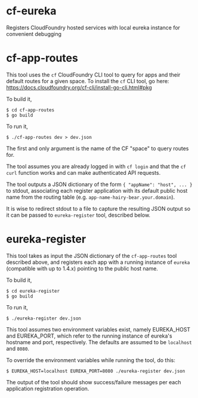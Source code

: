 # cf-eureka
Registers CloudFoundry hosted services with local eureka instance for convenient debugging

# cf-app-routes
This tool uses the `cf` CloudFoundry CLI tool to query for apps and their default routes for a given space. To install the `cf` CLI tool, go here: https://docs.cloudfoundry.org/cf-cli/install-go-cli.html#pkg

To build it,

```
$ cd cf-app-routes
$ go build
```

To run it,

```
$ ./cf-app-routes dev > dev.json
```

The first and only argument is the name of the CF "space" to query routes for.

The tool assumes you are already logged in with `cf login` and that the `cf curl` function works and can make authenticated API requests.

The tool outputs a JSON dictionary of the form `{ "appName": "host", ... }` to stdout, associating each register application with its default public host name from the routing table (e.g. `app-name-hairy-bear.your.domain`).

It is wise to redirect stdout to a file to capture the resulting JSON output so it can be passed to `eureka-register` tool, described below.

# eureka-register
This tool takes as input the JSON dictionary of the `cf-app-routes` tool described above, and registers each app with a running instance of `eureka` (compatible with up to 1.4.x) pointing to the public host name.

To build it,
```
$ cd eureka-register
$ go build
```

To run it,
```
$ ./eureka-register dev.json
```

This tool assumes two environment variables exist, namely EUREKA_HOST and EUREKA_PORT, which refer to the running instance of eureka's hostname and port, respectively. The defaults are assumed to be `localhost` and `8080`.

To override the environment variables while running the tool, do this:
```
$ EUREKA_HOST=localhost EUREKA_PORT=8080 ./eureka-register dev.json
```

The output of the tool should show success/failure messages per each application registration operation.
